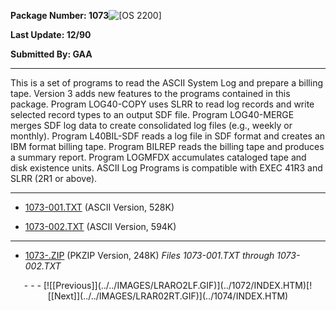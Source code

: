 <x-sas-window top="234" bottom="768" left="36" right="566">



<b>Package Number: 1073</b>![[OS 2200]](../../IMAGES/OS2200.JPG)


<b>Last Update: 12/90</b>


<b>Submitted By: GAA</b>


&#10;
- - -
This is a set of programs to read the ASCII System Log and prepare a
billing tape. Version 3 adds new features to the programs contained
in this package. Program LOG40-COPY uses SLRR to read log records and
write selected record types to an output SDF file. Program
LOG40-MERGE merges SDF log data to create consolidated log files
(e.g., weekly or monthly). Program L40BIL-SDF reads a log file in SDF
format and creates an IBM format billing tape. Program BILREP reads
the billing tape and produces a summary report. Program LOGMFDX
accumulates cataloged tape and disk existence units. ASCII Log
Programs is compatible with EXEC 41R3 and SLRR (2R1 or above).


&#10;
- - -



   
- [1073-001.TXT](1073-001.TXT)
       (ASCII Version, 528K)
    
    
       
- [1073-002.TXT](1073-002.TXT)
       (ASCII Version, 594K)


&#10;
- - -



   
- [1073-.ZIP](1073.ZIP)
       (PKZIP Version, 248K) <i>Files 1073-001.TXT through
       1073-002.TXT</i>


<center>
- - -
[![[Previous]](../../IMAGES/LRARO2LF.GIF)](../1072/INDEX.HTM)[![[Next]](../../IMAGES/LRAR02RT.GIF)](../1074/INDEX.HTM)
</center>


</x-sas-window>